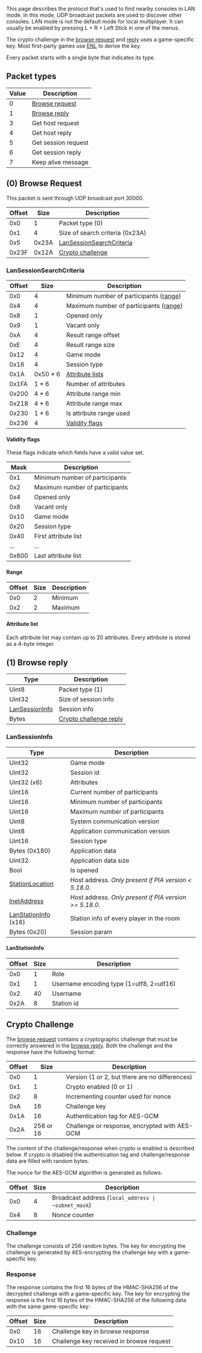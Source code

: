 This page describes the protocol that's used to find nearby consoles in LAN mode. In this mode, UDP broadcast packets are used to discover other consoles. LAN mode is not the default mode for local multiplayer. It can usually be enabled by pressing L + R + Left Stick in one of the menus.

The crypto challenge in the [browse request](#0-browse-request) and [reply](#1-browse-reply) uses a game-specific key. Most first-party games use [ENL](ENL-Key-Generation) to derive the key.

Every packet starts with a single byte that indicates its type.

## Packet types
| Value | Description |
| --- | --- |
| 0 | [Browse request](#0-browse-request) |
| 1 | [Browse reply](#1-browse-reply) |
| 3 | Get host request |
| 4 | Get host reply |
| 5 | Get session request |
| 6 | Get session reply |
| 7 | Keep alive message |

## (0) Browse Request
This packet is sent through UDP broadcast port 30000.

| Offset | Size | Description |
| --- | --- | --- |
| 0x0 | 1 | Packet type (0) |
| 0x1 | 4 | Size of search criteria (0x23A) |
| 0x5 | 0x23A | [LanSessionSearchCriteria](#lansessionsearchcriteria) |
| 0x23F | 0x12A | [Crypto challenge](#crypto-challenge) |

### LanSessionSearchCriteria
| Offset | Size | Description |
| --- | --- | --- |
| 0x0 | 4 | Minimum number of participants ([range](#range)) |
| 0x4 | 4 | Maximum number of participants ([range](#range)) |
| 0x8 | 1 | Opened only |
| 0x9 | 1 | Vacant only |
| 0xA | 4 | Result range offset |
| 0xE | 4 | Result range size |
| 0x12 | 4 | Game mode |
| 0x16 | 4 | Session type |
| 0x1A | 0x50 * 6 | [Attribute lists](#attribute-list) |
| 0x1FA | 1 * 6 | Number of attributes |
| 0x200 | 4 * 6 | Attribute range min |
| 0x218 | 4 * 6 | Attribute range max |
| 0x230 | 1 * 6 | Is attribute range used |
| 0x236 | 4 | [Validity flags](#validity-flags) |

#### Validity flags
These flags indicate which fields have a valid value set.

| Mask | Description |
| --- | --- |
| 0x1 | Minimum number of participants |
| 0x2 | Maximum number of participants |
| 0x4 | Opened only |
| 0x8 | Vacant only |
| 0x10 | Game mode |
| 0x20 | Session type |
| 0x40 | First attribute list |
| ... | ... |
| 0x800 | Last attribute list |

#### Range
| Offset | Size | Description |
| --- | --- | --- |
| 0x0 | 2 | Minimum |
| 0x2 | 2 | Maximum |

#### Attribute list
Each attribute list may contain up to 20 attributes. Every attribute is stored as a 4-byte integer.

## (1) Browse reply
| Type | Description |
| --- | --- |
| Uint8 | Packet type (1) |
| Uint32 | Size of session info |
| [LanSessionInfo](#lansessioninfo) | Session info |
| Bytes | [Crypto challenge reply](#crypto-challenge) |

### LanSessionInfo
| Type | Description |
| --- | --- |
| Uint32 | Game mode |
| Uint32 | Session id |
| Uint32 (x6) | Attributes |
| Uint16 | Current number of participants |
| Uint16 | Minimum number of participants |
| Uint16 | Maximum number of participants |
| Uint8 | System communication version |
| Uint8 | Application communication version |
| Uint16 | Session type |
| Bytes (0x180) | Application data |
| Uint32 | Application data size |
| Bool | Is opened |
| [StationLocation](PIA-Types#stationlocation) | Host address. *Only present if PIA version < 5.18.0.* |
| [InetAddress](PIA-Types#inetaddress) | Host address. *Only present if PIA version >= 5.18.0.* |
| [LanStationInfo](#lanstationinfo) (x16) | Station info of every player in the room |
| Bytes (0x20) | Session param |

#### LanStationInfo
| Offset | Size | Description |
| --- | --- | --- |
| 0x0 | 1 | Role |
| 0x1 | 1 | Username encoding type (1=utf8, 2=utf16) |
| 0x2 | 40 | Username |
| 0x2A | 8 | Station id |

## Crypto Challenge
The [browse request](#0-browse-request) contains a cryptographic challenge that must be correctly answered in the [browse reply](#1-browse-reply). Both the challenge and the response have the following format:

| Offset | Size | Description |
| --- | --- | --- |
| 0x0 | 1 | Version (1 or 2, but there are no differences) |
| 0x1 | 1 | Crypto enabled (0 or 1) |
| 0x2 | 8 | Incrementing counter used for nonce |
| 0xA | 16 | Challenge key |
| 0x1A | 16 | Authentication tag for AES-GCM |
| 0x2A | 256 or 16 | Challenge or response, encrypted with AES-GCM |

The content of the challenge/response when crypto is enabled is described below. If crypto is disabled the authentication tag and challenge/response data are filled with random bytes.

The nonce for the AES-GCM algorithm is generated as follows:

| Offset | Size | Description |
| --- | --- | --- |
| 0x0 | 4 | Broadcast address (<code>local_address &vert; ~subnet_mask</code>) |
| 0x4 | 8 | Nonce counter |

### Challenge
The challenge consists of 256 random bytes. The key for encrypting the challenge is generated by AES-encrypting the challenge key with a game-specific key.

### Response
The response contains the first 16 bytes of the HMAC-SHA256 of the decrypted challenge with a game-specific key. The key for encrypting the response is the first 16 bytes of the HMAC-SHA256 of the following data with the same game-specific key:

| Offset | Size | Description |
| --- | --- | --- |
| 0x0 | 16 | Challenge key in browse response |
| 0x10 | 16 | Challenge key received in browse request |